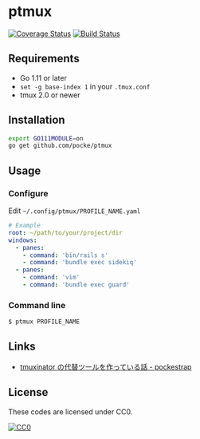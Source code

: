 ptmux
============

[![Coverage Status](https://coveralls.io/repos/github/pocke/ptmux/badge.svg?branch=master)](https://coveralls.io/github/pocke/ptmux?branch=master)
[![Build Status](https://travis-ci.org/pocke/ptmux.svg?branch=master)](https://travis-ci.org/pocke/ptmux)


Requirements
---

* Go 1.11 or later
* `set -g base-index 1` in your `.tmux.conf`
* tmux 2.0 or newer

Installation
-----------

```sh
export GO111MODULE=on
go get github.com/pocke/ptmux
```

<!-- Or download a binary from [Latest release](https://github.com/pocke/ptmux/releases/latest). -->


Usage
-----------

### Configure

Edit `~/.config/ptmux/PROFILE_NAME.yaml`

```yaml
# Example
root: ~/path/to/your/project/dir
windows:
  - panes:
    - command: 'bin/rails s'
    - command: 'bundle exec sidekiq'
  - panes:
    - command: 'vim'
    - command: 'bundle exec guard'
```


### Command line


```sh
$ ptmux PROFILE_NAME
```

Links
------

- [tmuxinator の代替ツールを作っている話 - pockestrap](http://pocke.hatenablog.com/entry/2016/11/13/233258)


License
-------

These codes are licensed under CC0.

[![CC0](http://i.creativecommons.org/p/zero/1.0/88x31.png "CC0")](http://creativecommons.org/publicdomain/zero/1.0/deed.en)
